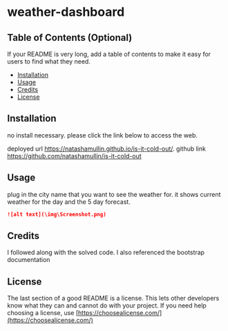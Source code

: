 # weather-dashboard

## Table of Contents (Optional)

If your README is very long, add a table of contents to make it easy for users to find what they need.

* [Installation](#installation)
* [Usage](#usage)
* [Credits](#credits)
* [License](#license)


## Installation

no install necessary. please click the link below to access the web. 

deployed url
https://natashamullin.github.io/is-it-cold-out/.
github link
https://github.com/natashamullin/is-it-cold-out

## Usage 

plug in the city name that you want to see the weather for. it shows current weather for the day and the 5 day forecast. 

```md
![alt text](\img\Screenshot.png)
```


## Credits

I followed along with the solved code. 
I also referenced the bootstrap documentation

## License

The last section of a good README is a license. This lets other developers know what they can and cannot do with your project. If you need help choosing a license, use [https://choosealicense.com/](https://choosealicense.com/)




